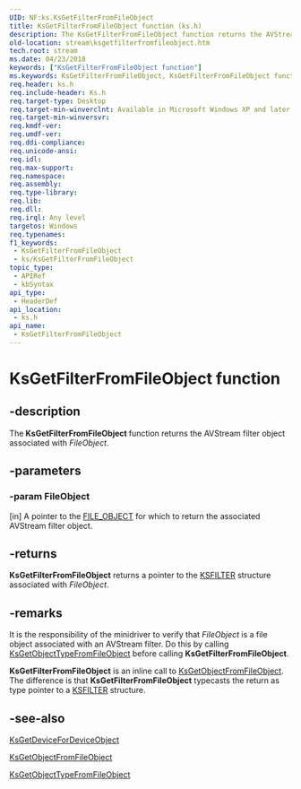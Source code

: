 ```yaml
---
UID: NF:ks.KsGetFilterFromFileObject
title: KsGetFilterFromFileObject function (ks.h)
description: The KsGetFilterFromFileObject function returns the AVStream filter object associated with FileObject.
old-location: stream\ksgetfilterfromfileobject.htm
tech.root: stream
ms.date: 04/23/2018
keywords: ["KsGetFilterFromFileObject function"]
ms.keywords: KsGetFilterFromFileObject, KsGetFilterFromFileObject function [Streaming Media Devices], avfunc_4c336bce-3064-471e-bd79-daa1888e14b8.xml, ks/KsGetFilterFromFileObject, stream.ksgetfilterfromfileobject
req.header: ks.h
req.include-header: Ks.h
req.target-type: Desktop
req.target-min-winverclnt: Available in Microsoft Windows XP and later operating systems and DirectX 8.0 and later DirectX versions.
req.target-min-winversvr: 
req.kmdf-ver: 
req.umdf-ver: 
req.ddi-compliance: 
req.unicode-ansi: 
req.idl: 
req.max-support: 
req.namespace: 
req.assembly: 
req.type-library: 
req.lib: 
req.dll: 
req.irql: Any level
targetos: Windows
req.typenames: 
f1_keywords:
 - KsGetFilterFromFileObject
 - ks/KsGetFilterFromFileObject
topic_type:
 - APIRef
 - kbSyntax
api_type:
 - HeaderDef
api_location:
 - ks.h
api_name:
 - KsGetFilterFromFileObject
---
```


# KsGetFilterFromFileObject function


## -description

The<b> KsGetFilterFromFileObject </b>function returns the AVStream filter object associated with <i>FileObject</i>.

## -parameters

### -param FileObject 

[in]
A pointer to the <a href="/windows-hardware/drivers/ddi/wdm/ns-wdm-_file_object">FILE_OBJECT</a> for which to return the associated AVStream filter object.

## -returns

<b>KsGetFilterFromFileObject</b> returns a pointer to the <a href="/windows-hardware/drivers/ddi/ks/ns-ks-_ksfilter">KSFILTER</a> structure associated with <i>FileObject</i>.

## -remarks

It is the responsibility of the minidriver to verify that <i>FileObject</i> is a file object associated with an AVStream filter. Do this by calling <a href="/windows-hardware/drivers/ddi/ks/nf-ks-ksgetobjecttypefromfileobject">KsGetObjectTypeFromFileObject</a> before calling <b>KsGetFilterFromFileObject</b>.

<b>KsGetFilterFromFileObject</b> is an inline call to <a href="/windows-hardware/drivers/ddi/ks/nf-ks-ksgetobjectfromfileobject">KsGetObjectFromFileObject</a>. The difference is that <b>KsGetFilterFromFileObject</b> typecasts the return as type pointer to a <a href="/windows-hardware/drivers/ddi/ks/ns-ks-_ksfilter">KSFILTER</a> structure.

## -see-also

<a href="/windows-hardware/drivers/ddi/ks/nf-ks-ksgetdevicefordeviceobject">KsGetDeviceForDeviceObject</a>



<a href="/windows-hardware/drivers/ddi/ks/nf-ks-ksgetobjectfromfileobject">KsGetObjectFromFileObject</a>



<a href="/windows-hardware/drivers/ddi/ks/nf-ks-ksgetobjecttypefromfileobject">KsGetObjectTypeFromFileObject</a>
